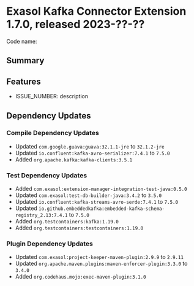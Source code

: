 # Exasol Kafka Connector Extension 1.7.0, released 2023-??-??

Code name:

## Summary

## Features

* ISSUE_NUMBER: description

## Dependency Updates

### Compile Dependency Updates

* Updated `com.google.guava:guava:32.1.1-jre` to `32.1.2-jre`
* Updated `io.confluent:kafka-avro-serializer:7.4.1` to `7.5.0`
* Added `org.apache.kafka:kafka-clients:3.5.1`

### Test Dependency Updates

* Added `com.exasol:extension-manager-integration-test-java:0.5.0`
* Updated `com.exasol:test-db-builder-java:3.4.2` to `3.5.0`
* Updated `io.confluent:kafka-streams-avro-serde:7.4.1` to `7.5.0`
* Updated `io.github.embeddedkafka:embedded-kafka-schema-registry_2.13:7.4.1` to `7.5.0`
* Added `org.testcontainers:kafka:1.19.0`
* Added `org.testcontainers:testcontainers:1.19.0`

### Plugin Dependency Updates

* Updated `com.exasol:project-keeper-maven-plugin:2.9.9` to `2.9.11`
* Updated `org.apache.maven.plugins:maven-enforcer-plugin:3.3.0` to `3.4.0`
* Added `org.codehaus.mojo:exec-maven-plugin:3.1.0`
